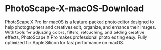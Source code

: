 # PhotoScape-X-macOS-Download
PhotoScape X Pro for macOS is a feature-packed photo editor designed to help photographers and creatives edit, organize, and enhance their images. With tools for adjusting colors, filters, retouching, and adding creative effects, PhotoScape X Pro makes professional photo editing easy. Fully optimized for Apple Silicon for fast performance on macOS.
